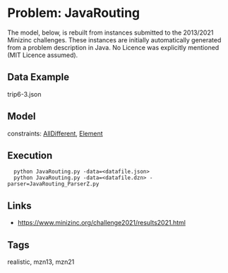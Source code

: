 # Problem: JavaRouting

The model, below, is rebuilt from instances submitted to the 2013/2021 Minizinc challenges.
These instances are initially automatically generated from a problem description in Java.
No Licence was explicitly mentioned (MIT Licence assumed).

## Data Example
  trip6-3.json

## Model
  constraints: [AllDifferent](https://pycsp.org/documentation/constraints/AllDifferent), [Element](https://pycsp.org/documentation/constraints/Element)

## Execution
```
  python JavaRouting.py -data=<datafile.json>
  python JavaRouting.py -data=<datafile.dzn> -parser=JavaRouting_ParserZ.py
```

## Links
  - https://www.minizinc.org/challenge2021/results2021.html

## Tags
  realistic, mzn13, mzn21
